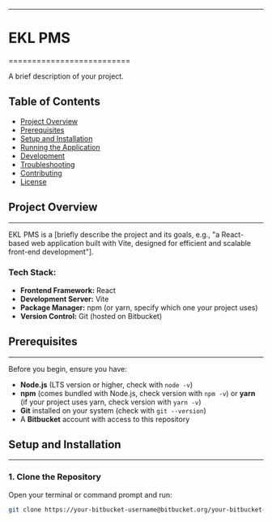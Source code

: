 <!-- **Edit a file, create a new file, and clone from Bitbucket in under 2 minutes**

When you're done, you can delete the content in this README and update the file with details for others getting started with your repository.

*We recommend that you open this README in another tab as you perform the tasks below. You can [watch our video](https://youtu.be/0ocf7u76WSo) for a full demo of all the steps in this tutorial. Open the video in a new tab to avoid leaving Bitbucket.*

---

## Edit a file

You’ll start by editing this README file to learn how to edit a file in Bitbucket.

1. Click **Source** on the left side.
2. Click the README.md link from the list of files.
3. Click the **Edit** button.
4. Delete the following text: *Delete this line to make a change to the README from Bitbucket.*
5. After making your change, click **Commit** and then **Commit** again in the dialog. The commit page will open and you’ll see the change you just made.
6. Go back to the **Source** page.

---

## Create a file

Next, you’ll add a new file to this repository.

1. Click the **New file** button at the top of the **Source** page.
2. Give the file a filename of **contributors.txt**.
3. Enter your name in the empty file space.
4. Click **Commit** and then **Commit** again in the dialog.
5. Go back to the **Source** page.

Before you move on, go ahead and explore the repository. You've already seen the **Source** page, but check out the **Commits**, **Branches**, and **Settings** pages.

---

## Clone a repository

Use these steps to clone from SourceTree, our client for using the repository command-line free. Cloning allows you to work on your files locally. If you don't yet have SourceTree, [download and install first](https://www.sourcetreeapp.com/). If you prefer to clone from the command line, see [Clone a repository](https://confluence.atlassian.com/x/4whODQ).

1. You’ll see the clone button under the **Source** heading. Click that button.
2. Now click **Check out in SourceTree**. You may need to create a SourceTree account or log in.
3. When you see the **Clone New** dialog in SourceTree, update the destination path and name if you’d like to and then click **Clone**.
4. Open the directory you just created to see your repository’s files.

Now that you're more familiar with your Bitbucket repository, go ahead and add a new file locally. You can [push your change back to Bitbucket with SourceTree](https://confluence.atlassian.com/x/iqyBMg), or you can [add, commit,](https://confluence.atlassian.com/x/8QhODQ) and [push from the command line](https://confluence.atlassian.com/x/NQ0zDQ). -->


---

# EKL PMS
==========================

A brief description of your project.

## Table of Contents
- [Project Overview](#project-overview)
- [Prerequisites](#prerequisites)
- [Setup and Installation](#setup-and-installation)
- [Running the Application](#running-the-application)
- [Development](#development)
- [Troubleshooting](#troubleshooting)
- [Contributing](#contributing)
- [License](#license)

## Project Overview
-------------------

EKL PMS is a [briefly describe the project and its goals, e.g., "a React-based web application built with Vite, designed for efficient and scalable front-end development"].

### Tech Stack:
- **Frontend Framework:** React
- **Development Server:** Vite
- **Package Manager:** npm (or yarn, specify which one your project uses)
- **Version Control:** Git (hosted on Bitbucket)

## Prerequisites
---------------

Before you begin, ensure you have:
- **Node.js** (LTS version or higher, check with `node -v`)
- **npm** (comes bundled with Node.js, check version with `npm -v`) or **yarn** (if your project uses yarn, check version with `yarn -v`)
- **Git** installed on your system (check with `git --version`)
- A **Bitbucket** account with access to this repository

## Setup and Installation
-------------------------

### 1. Clone the Repository

Open your terminal or command prompt and run:

```bash
git clone https://your-bitbucket-username@bitbucket.org/your-bitbucket-username/your-repo-name.git
